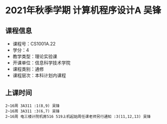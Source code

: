 # 2021年秋季学期 计算机程序设计A 吴锋






## 课程信息

- 课程号：CS1001A.22
- 学分：4
- 教学类型：理论实验课
- 开课单位：信息科学技术学院
- 课程类别：通修
- 课程层次：本科计划内课程

## 上课时间

```
2~16周 3A311 :1(8,9) 吴锋
2~16周 3A311 :3(6,7) 吴锋
2~16周 电三楼计院机房516 519上机起始周任课老师另行通知 :3(11,12,13) 吴锋
```

